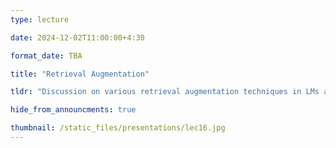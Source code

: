 ```yaml
---
type: lecture

date: 2024-12-02T11:00:00+4:30

format_date: TBA

title: "Retrieval Augmentation"

tldr: "Discussion on various retrieval augmentation techniques in LMs and understanding retrieval augmented generation (RAG)."

hide_from_announcments: true

thumbnail: /static_files/presentations/lec16.jpg
---
```

